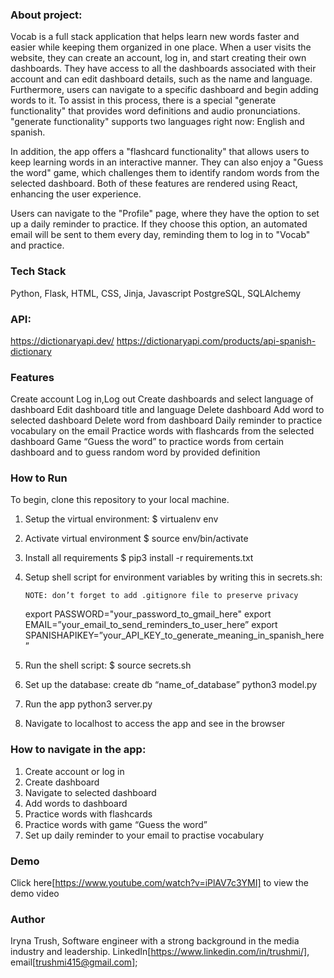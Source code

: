 ### About project:

Vocab is a full stack application that helps learn new words faster and easier while keeping them organized in one place.
When a user visits the website, they can create an account, log in, and start creating their own dashboards.
They have access to all the dashboards associated with their account and can edit dashboard details, such as the name and language. Furthermore, users can navigate to a specific dashboard and begin adding words to it. To assist in this process, there is a special "generate functionality" that provides word definitions and audio pronunciations.
"generate functionality" supports two languages right now: English and spanish.

In addition, the app offers a "flashcard functionality" that allows users to keep learning words in an interactive manner. They can also enjoy a "Guess the word" game, which challenges them to identify random words from the selected dashboard. Both of these features are rendered using React, enhancing the user experience.

Users can navigate to the "Profile" page, where they have the option to set up a daily reminder to practice. If they choose this option, an automated email will be sent to them every day, reminding them to log in to "Vocab" and practice.

### Tech Stack

Python,
Flask,
HTML,
CSS,
Jinja,
Javascript
PostgreSQL,
SQLAlchemy

### API:

https://dictionaryapi.dev/
https://dictionaryapi.com/products/api-spanish-dictionary

### Features

Create account
Log in,Log out
Create dashboards and select language of dashboard
Edit dashboard title and language
Delete dashboard
Add word to selected dashboard
Delete word from dashboard
Daily reminder to practice vocabulary on the email
Practice words with flashcards from the selected dashboard
Game “Guess the word” to practice words from certain dashboard and to guess random word by provided definition

### How to Run

To begin, clone this repository to your local machine.

1.  Setup the virtual environment:
    $ virtualenv env

2.  Activate virtual environment
    $ source env/bin/activate

3.  Install all requirements
    $ pip3 install -r requirements.txt

4.  Setup shell script for environment variables by writing this in secrets.sh:

        NOTE: don’t forget to add .gitignore file to preserve privacy

    export PASSWORD="your_password_to_gmail_here"
    export EMAIL=”your_email_to_send_reminders_to_user_here”
    export SPANISHAPIKEY=”your_API_KEY_to_generate_meaning_in_spanish_here”

5.  Run the shell script:
    $ source secrets.sh

6.  Set up the database:
    create db “name_of_database”
    python3 model.py

7.  Run the app
    python3 server.py

8.  Navigate to localhost to access the app and see in the browser

### How to navigate in the app:

1. Create account or log in
2. Create dashboard
3. Navigate to selected dashboard
4. Add words to dashboard
5. Practice words with flashcards
6. Practice words with game “Guess the word”
7. Set up daily reminder to your email to practise vocabulary

### Demo

Click here[https://www.youtube.com/watch?v=iPlAV7c3YMI] to view the demo video

### Author

Iryna Trush, Software engineer with a strong background in the media industry and leadership.
LinkedIn[https://www.linkedin.com/in/trushmi/], email[trushmi415@gmail.com];

